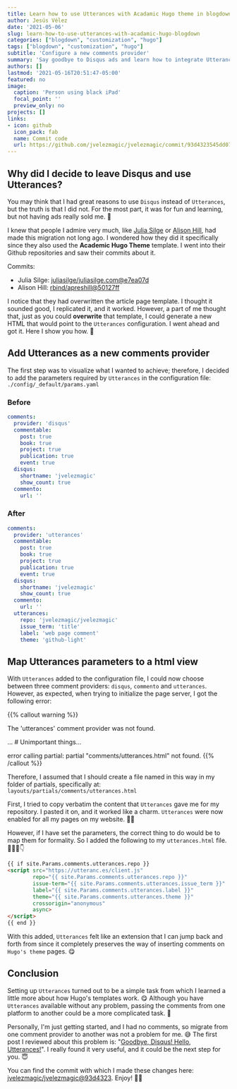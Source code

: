 ```yaml
---
title: Learn how to use Utterances with Acadamic Hugo theme in blogdown!
author: Jesús Vélez
date: '2021-05-06'
slug: learn-how-to-use-utterances-with-acadamic-hugo-blogdown
categories: ["blogdown", "customization", "hugo"]
tags: ["blogdown", "customization", "hugo"]
subtitle: 'Configure a new comments provider'
summary: 'Say goodbye to Disqus ads and learn how to integrate Utterances, a "lightweight comments widget built on GitHub issues".'
authors: []
lastmod: '2021-05-16T20:51:47-05:00'
featured: no
image:
  caption: 'Person using black iPad'
  focal_point: ''
  preview_only: no
projects: []
links:
- icon: github
  icon_pack: fab
  name: Commit code
  url: https://github.com/jvelezmagic/jvelezmagic/commit/93d4323545dd07cf649049aac79f6869f7a26b34
---
```


## Why did I decide to leave Disqus and use Utterances?

You may think that I had great reasons to use `Disqus` instead of `Utterances`,
but the truth is that I did not. For the most part, it was for fun and
learning, but not having ads really sold me. 🤭

I knew that people I admire very much, like 
[Julia Silge](https://juliasilge.com/)
or 
[Alison Hill](https://alison.rbind.io/),
had made this migration not long ago. I wondered how they did it specifically
since they also used the **Academic Hugo Theme** template. I went into their
Github repositories and saw their commits about it.

Commits:

- Julia Silge: [juliasilge/juliasilge.com@e7ea07d](https://github.com/juliasilge/juliasilge.com/commit/e7ea07d23df50a9fc347d83f68cb44e7e288207c)
- Alison Hill: [rbind/apreshill@50127ff](https://github.com/rbind/apreshill/commit/50127ff87f2ea6f225c1fd1e2b2f60d953ae8e9c)

I notice that they had overwritten the article page template. I thought it
sounded good, I replicated it, and it worked. However, a part of me thought
that, just as you could **overwrite** that template, I could generate
a new HTML that would point to the `Utterances` configuration. I went ahead
and got it. Here I show you how. 👀

## Add Utterances as a new comments provider

The first step was to visualize what I wanted to achieve;
therefore, I decided to add the parameters required by
`Utterances` in the configuration file:
`./config/_default/params.yaml`

### Before

```yaml
comments:
  provider: 'disqus'
  commentable:
    post: true
    book: true
    project: true
    publication: true
    event: true
  disqus:
    shortname: 'jvelezmagic'
    show_count: true
  commento:
    url: ''
```

### After

```yaml
comments:
  provider: 'utterances'
  commentable:
    post: true
    book: true
    project: true
    publication: true
    event: true
  disqus:
    shortname: 'jvelezmagic'
    show_count: true
  commento:
    url: ''
  utterances:
    repo: 'jvelezmagic/jvelezmagic'
    issue_term: 'title'
    label: 'web page comment'
    theme: 'github-light'
```

## Map Utterances parameters to a html view

With `Utterances` added to the configuration file, I could now choose between
three comment providers: `disqus`, `commento` and `utterances`.
However, as expected, when trying to initialize the page server,
I got the following error:

{{% callout warning %}}

The 'utterances' comment provider was not found.

... # Unimportant things...

error calling partial: partial "comments/utterances.html" not found.
{{% /callout %}}

Therefore, I assumed that I should create a file named in this way
in my folder of partials, specifically at:
`layouts/partials/comments/utterances.html`

First, I tried to copy verbatim the content that `Utterances` gave me for my
repository. I pasted it on, and it worked like a charm. `Utterances` were now
enabled for all my pages on my website. 🤗✨

However, if I have set the parameters, the correct thing to do would be to map
them for formality. So I added the following to my `utterances.html`
file. 👨🏽‍💻👇

```html
{{ if site.Params.comments.utterances.repo }}
<script src="https://utteranc.es/client.js"
        repo="{{ site.Params.comments.utterances.repo }}"
        issue-term="{{ site.Params.comments.utterances.issue_term }}"
        label="{{ site.Params.comments.utterances.label }}"
        theme="{{ site.Params.comments.utterances.theme }}"
        crossorigin="anonymous"
        async>
</script>
{{ end }}
```

With this added, `Utterances` felt like an extension that I can jump back and
forth from since it completely preserves the way of inserting comments on
`Hugo's theme` pages. 😋

## Conclusion

Setting up `Utterances` turned out to be a simple task from which I learned a
little more about how Hugo's templates work. 😋 Although you have `Utterances`
available without any problem, passing the comments from one platform to another
could be a more complicated task. 🧐

Personally, I'm just getting started, and I had no comments, so migrate from
one comment provider to another was not a problem for me. 😅 The first post I
reviewed about this problem is:
"[Goodbye, Disqus! Hello, Utterances!](https://masalmon.eu/2019/10/02/disqus/)".
I really found it very useful, and it could be the next step for you. 😇

You can find the commit with which I made these changes here:
[jvelezmagic/jvelezmagic@93d4323](https://github.com/jvelezmagic/jvelezmagic/commit/93d4323545dd07cf649049aac79f6869f7a26b34). Enjoy! 🥳🙌
